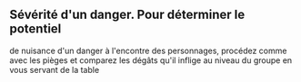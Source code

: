## Sévérité d'un danger. Pour déterminer le potentiel

de nuisance d'un danger à l'encontre des personnages,
procédez comme avec les pièges et comparez les dégâts
qu'il inflige au niveau du groupe en vous servant de la table